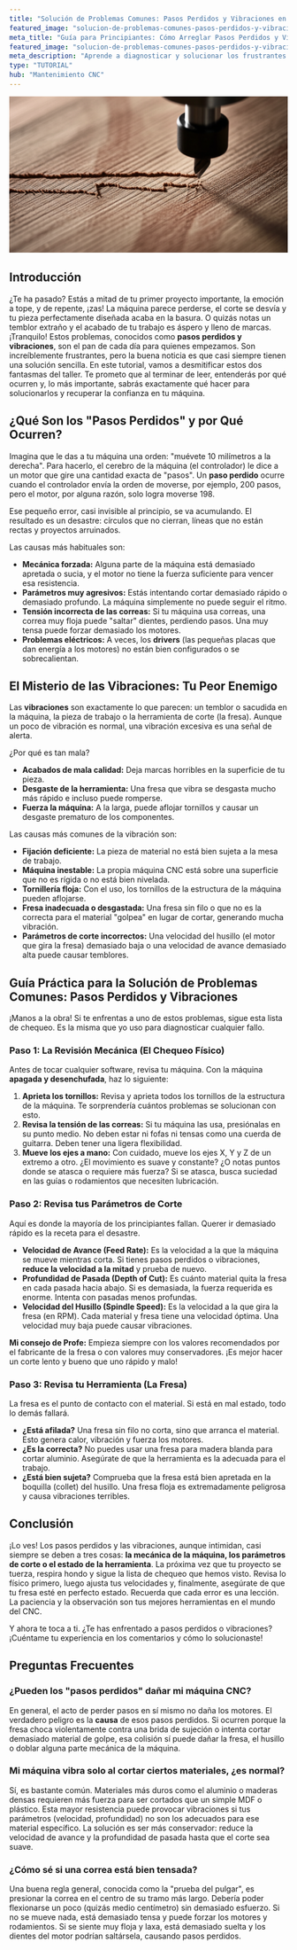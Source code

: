 ```yaml
---
title: "Solución de Problemas Comunes: Pasos Perdidos y Vibraciones en tu CNC"
featured_image: "solucion-de-problemas-comunes-pasos-perdidos-y-vibraciones.png"
meta_title: "Guía para Principiantes: Cómo Arreglar Pasos Perdidos y Vibraciones CNC"
featured_image: "solucion-de-problemas-comunes-pasos-perdidos-y-vibraciones.png"
meta_description: "Aprende a diagnosticar y solucionar los frustrantes problemas de pasos perdidos y vibraciones en tu máquina CNC. Tutorial paso a paso para principiantes."
type: "TUTORIAL"
hub: "Mantenimiento CNC"
---
```


![Solución de Problemas Comunes: Pasos Perdidos y Vibraciones en tu CNC](solucion-de-problemas-comunes-pasos-perdidos-y-vibraciones.png)


## Introducción

¿Te ha pasado? Estás a mitad de tu primer proyecto importante, la emoción a tope, y de repente, ¡zas! La máquina parece perderse, el corte se desvía y tu pieza perfectamente diseñada acaba en la basura. O quizás notas un temblor extraño y el acabado de tu trabajo es áspero y lleno de marcas. ¡Tranquilo! Estos problemas, conocidos como **pasos perdidos y vibraciones**, son el pan de cada día para quienes empezamos. Son increíblemente frustrantes, pero la buena noticia es que casi siempre tienen una solución sencilla. En este tutorial, vamos a desmitificar estos dos fantasmas del taller. Te prometo que al terminar de leer, entenderás por qué ocurren y, lo más importante, sabrás exactamente qué hacer para solucionarlos y recuperar la confianza en tu máquina.

## ¿Qué Son los "Pasos Perdidos" y por Qué Ocurren?

Imagina que le das a tu máquina una orden: "muévete 10 milímetros a la derecha". Para hacerlo, el cerebro de la máquina (el controlador) le dice a un motor que gire una cantidad exacta de "pasos". Un **paso perdido** ocurre cuando el controlador envía la orden de moverse, por ejemplo, 200 pasos, pero el motor, por alguna razón, solo logra moverse 198.

Ese pequeño error, casi invisible al principio, se va acumulando. El resultado es un desastre: círculos que no cierran, líneas que no están rectas y proyectos arruinados.

Las causas más habituales son:
*   **Mecánica forzada:** Alguna parte de la máquina está demasiado apretada o sucia, y el motor no tiene la fuerza suficiente para vencer esa resistencia.
*   **Parámetros muy agresivos:** Estás intentando cortar demasiado rápido o demasiado profundo. La máquina simplemente no puede seguir el ritmo.
*   **Tensión incorrecta de las correas:** Si tu máquina usa correas, una correa muy floja puede "saltar" dientes, perdiendo pasos. Una muy tensa puede forzar demasiado los motores.
*   **Problemas eléctricos:** A veces, los **drivers** (las pequeñas placas que dan energía a los motores) no están bien configurados o se sobrecalientan.

## El Misterio de las Vibraciones: Tu Peor Enemigo

Las **vibraciones** son exactamente lo que parecen: un temblor o sacudida en la máquina, la pieza de trabajo o la herramienta de corte (la fresa). Aunque un poco de vibración es normal, una vibración excesiva es una señal de alerta.

¿Por qué es tan mala?
*   **Acabados de mala calidad:** Deja marcas horribles en la superficie de tu pieza.
*   **Desgaste de la herramienta:** Una fresa que vibra se desgasta mucho más rápido e incluso puede romperse.
*   **Fuerza la máquina:** A la larga, puede aflojar tornillos y causar un desgaste prematuro de los componentes.

Las causas más comunes de la vibración son:
*   **Fijación deficiente:** La pieza de material no está bien sujeta a la mesa de trabajo.
*   **Máquina inestable:** La propia máquina CNC está sobre una superficie que no es rígida o no está bien nivelada.
*   **Tornillería floja:** Con el uso, los tornillos de la estructura de la máquina pueden aflojarse.
*   **Fresa inadecuada o desgastada:** Una fresa sin filo o que no es la correcta para el material "golpea" en lugar de cortar, generando mucha vibración.
*   **Parámetros de corte incorrectos:** Una velocidad del husillo (el motor que gira la fresa) demasiado baja o una velocidad de avance demasiado alta puede causar temblores.

## Guía Práctica para la Solución de Problemas Comunes: Pasos Perdidos y Vibraciones

¡Manos a la obra! Si te enfrentas a uno de estos problemas, sigue esta lista de chequeo. Es la misma que yo uso para diagnosticar cualquier fallo.

### Paso 1: La Revisión Mecánica (El Chequeo Físico)

Antes de tocar cualquier software, revisa tu máquina. Con la máquina **apagada y desenchufada**, haz lo siguiente:

1.  **Aprieta los tornillos:** Revisa y aprieta todos los tornillos de la estructura de la máquina. Te sorprendería cuántos problemas se solucionan con esto.
2.  **Revisa la tensión de las correas:** Si tu máquina las usa, presiónalas en su punto medio. No deben estar ni fofas ni tensas como una cuerda de guitarra. Deben tener una ligera flexibilidad.
3.  **Mueve los ejes a mano:** Con cuidado, mueve los ejes X, Y y Z de un extremo a otro. ¿El movimiento es suave y constante? ¿O notas puntos donde se atasca o requiere más fuerza? Si se atasca, busca suciedad en las guías o rodamientos que necesiten lubricación.

### Paso 2: Revisa tus Parámetros de Corte

Aquí es donde la mayoría de los principiantes fallan. Querer ir demasiado rápido es la receta para el desastre.

*   **Velocidad de Avance (Feed Rate):** Es la velocidad a la que la máquina se mueve mientras corta. Si tienes pasos perdidos o vibraciones, **reduce la velocidad a la mitad** y prueba de nuevo.
*   **Profundidad de Pasada (Depth of Cut):** Es cuánto material quita la fresa en cada pasada hacia abajo. Si es demasiada, la fuerza requerida es enorme. Intenta con pasadas menos profundas.
*   **Velocidad del Husillo (Spindle Speed):** Es la velocidad a la que gira la fresa (en RPM). Cada material y fresa tiene una velocidad óptima. Una velocidad muy baja puede causar vibraciones.

**Mi consejo de Profe:** Empieza siempre con los valores recomendados por el fabricante de la fresa o con valores muy conservadores. ¡Es mejor hacer un corte lento y bueno que uno rápido y malo!

### Paso 3: Revisa tu Herramienta (La Fresa)

La fresa es el punto de contacto con el material. Si está en mal estado, todo lo demás fallará.

*   **¿Está afilada?** Una fresa sin filo no corta, sino que arranca el material. Esto genera calor, vibración y fuerza los motores.
*   **¿Es la correcta?** No puedes usar una fresa para madera blanda para cortar aluminio. Asegúrate de que la herramienta es la adecuada para el trabajo.
*   **¿Está bien sujeta?** Comprueba que la fresa está bien apretada en la boquilla (collet) del husillo. Una fresa floja es extremadamente peligrosa y causa vibraciones terribles.

## Conclusión

¡Lo ves! Los pasos perdidos y las vibraciones, aunque intimidan, casi siempre se deben a tres cosas: **la mecánica de la máquina, los parámetros de corte o el estado de la herramienta**. La próxima vez que tu proyecto se tuerza, respira hondo y sigue la lista de chequeo que hemos visto. Revisa lo físico primero, luego ajusta tus velocidades y, finalmente, asegúrate de que tu fresa esté en perfecto estado. Recuerda que cada error es una lección. La paciencia y la observación son tus mejores herramientas en el mundo del CNC.

Y ahora te toca a ti. ¿Te has enfrentado a pasos perdidos o vibraciones? ¡Cuéntame tu experiencia en los comentarios y cómo lo solucionaste!

## Preguntas Frecuentes

### ¿Pueden los "pasos perdidos" dañar mi máquina CNC?
En general, el acto de perder pasos en sí mismo no daña los motores. El verdadero peligro es la **causa** de esos pasos perdidos. Si ocurren porque la fresa choca violentamente contra una brida de sujeción o intenta cortar demasiado material de golpe, esa colisión sí puede dañar la fresa, el husillo o doblar alguna parte mecánica de la máquina.

### Mi máquina vibra solo al cortar ciertos materiales, ¿es normal?
Sí, es bastante común. Materiales más duros como el aluminio o maderas densas requieren más fuerza para ser cortados que un simple MDF o plástico. Esta mayor resistencia puede provocar vibraciones si tus parámetros (velocidad, profundidad) no son los adecuados para ese material específico. La solución es ser más conservador: reduce la velocidad de avance y la profundidad de pasada hasta que el corte sea suave.

### ¿Cómo sé si una correa está bien tensada?
Una buena regla general, conocida como la "prueba del pulgar", es presionar la correa en el centro de su tramo más largo. Debería poder flexionarse un poco (quizás medio centímetro) sin demasiado esfuerzo. Si no se mueve nada, está demasiado tensa y puede forzar los motores y rodamientos. Si se siente muy floja y laxa, está demasiado suelta y los dientes del motor podrían saltársela, causando pasos perdidos.